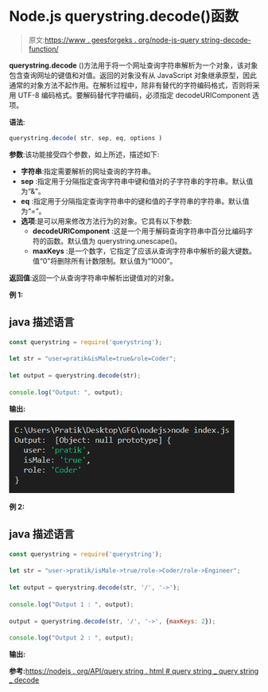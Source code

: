 # Node.js querystring.decode()函数

> 原文:[https://www . geesforgeks . org/node-js-query string-decode-function/](https://www.geeksforgeeks.org/node-js-querystring-decode-function/)

**querystring.decode** ()方法用于将一个网址查询字符串解析为一个对象，该对象包含查询网址的键值和对值。返回的对象没有从 JavaScript 对象继承原型，因此通常的对象方法不起作用。在解析过程中，除非有替代的字符编码格式，否则将采用 UTF-8 编码格式。要解码替代字符编码，必须指定 decodeURIComponent 选项。

**语法**:

```js
querystring.decode( str, sep, eq, options )
```

**参数**:该功能接受四个参数，如上所述，描述如下:

*   **字符串**:指定需要解析的网址查询的字符串。
*   **sep** :指定用于分隔指定查询字符串中键和值对的子字符串的字符串。默认值为“&”。
*   **eq** :指定用于分隔指定查询字符串中的键和值的子字符串的字符串。默认值为“=”。
*   **选项**:是可以用来修改方法行为的对象。它具有以下参数:
    *   **decodeURIComponent** :这是一个用于解码查询字符串中百分比编码字符的函数。默认值为 querystring.unescape()。
    *   **maxKeys** :是一个数字，它指定了应该从查询字符串中解析的最大键数。值“0”将删除所有计数限制。默认值为“1000”。

**返回值**:返回一个从查询字符串中解析出键值对的对象。

**例 1:**

## java 描述语言

```js
const querystring = require('querystring');

let str = "user=pratik&isMale=true&role=Coder";

let output = querystring.decode(str);

console.log("Output: ", output);
```

**输出:**

![](img/0db08ab03fc61176f05707e7eea0a7b8.png)

**例 2:**

## java 描述语言

```js
const querystring = require('querystring');

let str = "user->pratik/isMale->true/role->Coder/role->Engineer";

let output = querystring.decode(str, '/', '->');

console.log("Output 1 : ", output);

output = querystring.decode(str, '/', '->', {maxKeys: 2});

console.log("Output 2 : ", output);
```

**输出:**

**参考:**[https://nodejs . org/API/query string . html # query string _ query string _ decode](https://nodejs.org/api/querystring.html#querystring_querystring_decode)
